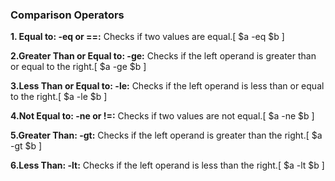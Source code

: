 ### Comparison Operators
**1. Equal to: -eq or ==:** Checks if two values are equal.[ $a -eq $b ]<br>

**2.Greater Than or Equal to: -ge:** Checks if the left operand is greater than or equal to the right.[ $a -ge $b ]<br>

**3.Less Than or Equal to: -le:** Checks if the left operand is less than or equal to the right.[ $a -le $b ]<br>

**4.Not Equal to: -ne or !=:** Checks if two values are not equal.[ $a -ne $b ]<br>

**5.Greater Than: -gt:** Checks if the left operand is greater than the right.[ $a -gt $b ]<br>

**6.Less Than: -lt:** Checks if the left operand is less than the right.[ $a -lt $b ]<br>

